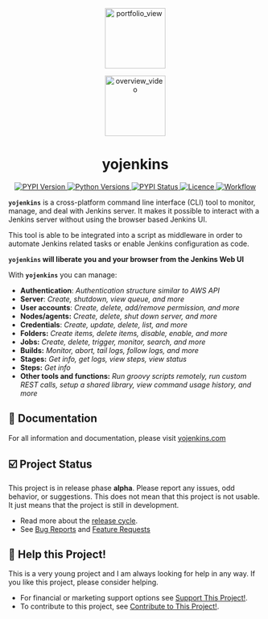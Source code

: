 <p align="center">
  <img width="120" alt="portfolio_view" src="https://raw.githubusercontent.com/ismet55555/yojenkins/main/docs/source/logo_final.png">
</p>

<p align="center">
  <img width="120" alt="overview_video" src="https://www.youtube.com/watch?v=w1p-eMzKuLE/0.jpg">
</p>

<h1 align="center">yojenkins</h1>


<p align="center">

<a href="https://pypi.org/project/yojenkins/">
  <img alt="PYPI Version" src="https://img.shields.io/pypi/v/yojenkins?color=blue">
</a>

<a href="https://pypi.org/project/yojenkins/">
  <img alt="Python Versions" src="https://img.shields.io/pypi/pyversions/yojenkins">
</a>

<a href="https://pypi.org/project/yojenkins/">
  <img alt="PYPI Status" src="https://img.shields.io/pypi/status/yojenkins">
</a>

<a href="https://github.com/ismet55555/yojenkins/blob/main/LICENSE">
  <img alt="Licence" src="https://img.shields.io/pypi/l/yojenkins">
</a>

<a href="https://github.com/ismet55555/yojenkins/actions/workflows/test-build-publish.yml">
  <img alt="Workflow" src="https://github.com/ismet55555/yojenkins/actions/workflows/test-build-publish.yml/badge.svg">
</a>

</p>


**`yojenkins`** is a cross-platform command line interface (CLI) tool to monitor, manage, and deal with Jenkins server. It makes it possible to interact with a Jenkins server without using the browser based Jenkins UI.

This tool is able to be integrated into a script as middleware in order to automate Jenkins related tasks or enable Jenkins configuration as code.

**`yojenkins` will liberate you and your browser from the Jenkins Web UI**

With **`yojenkins`** you can manage:

- **Authentication**: *Authentication structure similar to AWS API*
- **Server**: *Create, shutdown, view queue, and more*
- **User accounts**: *Create, delete, add/remove permission, and more*
- **Nodes/agents:** *Create, delete, shut down server, and more*
- **Credentials**: *Create, update, delete, list, and more*
- **Folders:** *Create items, delete items, disable, enable, and more*
- **Jobs:** *Create, delete, trigger, monitor, search, and more*
- **Builds:** *Monitor, abort, tail logs, follow logs, and more*
- **Stages:** *Get info, get logs, view steps, view status*
- **Steps:** *Get info*
- **Other tools and functions:** *Run groovy scripts remotely, run custom REST calls, setup a shared library, view command usage history, and more*

## :blue_book: Documentation

For all information and documentation, please visit [yojenkins.com](https://yojenkins.com)


## :ballot_box_with_check: Project Status

This project is in release phase **alpha**. Please report any issues, odd behavior, or suggestions.
This does not mean that this project is not usable. It just means that the project is still in development.
  - Read more about the [release cycle](https://en.wikipedia.org/wiki/Software_release_life_cycle).
  - See [Bug Reports](https://www.yojenkins.com/bug_report/) and [Feature Requests](https://www.yojenkins.com/feature_request/)


## :heartbeat: Help this Project!

This is a very young project and I am always looking for help in any way. If you like this project, please consider helping.

  - For financial or marketing support options see [Support This Project!](https://www.yojenkins.com/support/).
  - To contribute to this project, see [Contribute to This Project!](https://www.yojenkins.com/contribute/).
